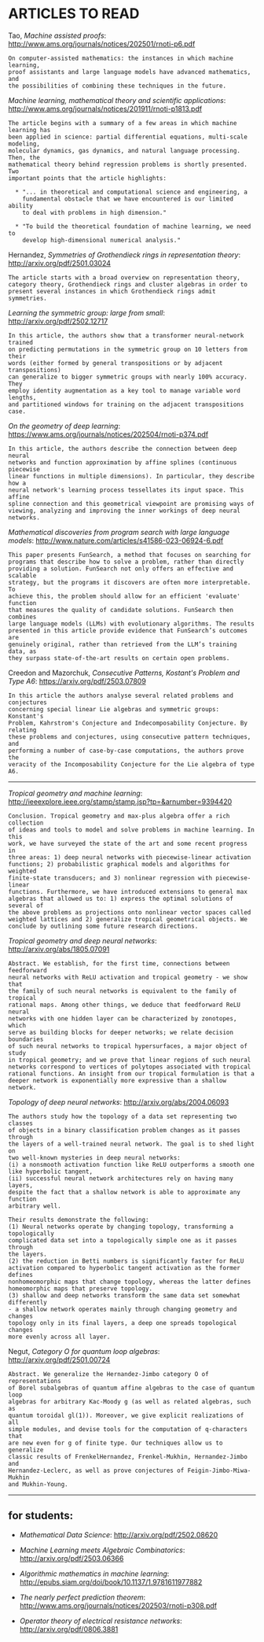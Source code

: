 #     ARTICLES TO READ


Tao, _Machine assisted proofs_: http://www.ams.org/journals/notices/202501/rnoti-p6.pdf

    On computer-assisted mathematics: the instances in which machine learning, 
    proof assistants and large language models have advanced mathematics, and 
    the possibilities of combining these techniques in the future.

_Machine learning, mathematical theory and scientific applications_: http://www.ams.org/journals/notices/201911/rnoti-p1813.pdf

    The article begins with a summary of a few areas in which machine learning has
    been applied in science: partial differential equations, multi-scale modeling,
    molecular dynamics, gas dynamics, and natural language processing. Then, the
    mathematical theory behind regression problems is shortly presented. Two 
    important points that the article highlights:
    
      * "... in theoretical and computational science and engineering, a 
        fundamental obstacle that we have encountered is our limited ability
        to deal with problems in high dimension."
         
      * "To build the theoretical foundation of machine learning, we need to 
        develop high-dimensional numerical analysis."

Hernandez, _Symmetries of Grothendieck rings in representation theory_: http://arxiv.org/pdf/2501.03024

    The article starts with a broad overview on representation theory, 
    category theory, Grothendieck rings and cluster algebras in order to
    present several instances in which Grothendieck rings admit symmetries.

_Learning the symmetric group: large from small_: http://arxiv.org/pdf/2502.12717
    
    In this article, the authors show that a transformer neural-network trained 
    on predicting permutations in the symmetric group on 10 letters from their 
    words (either formed by general transpositions or by adjacent transpositions)
    can generalize to bigger symmetric groups with nearly 100% accuracy. They
    employ identity augmentation as a key tool to manage variable word lengths,
    and partitioned windows for training on the adjacent transpositions case.

_On the geometry of deep learning_: https://www.ams.org/journals/notices/202504/rnoti-p374.pdf

    In this article, the authors describe the connection between deep neural
    networks and function approximation by affine splines (continuous piecewise
    linear functions in multiple dimensions). In particular, they describe how a
    neural network's learning process tessellates its input space. This affine
    spline connection and this geometrical viewpoint are promising ways of
    viewing, analyzing and improving the inner workings of deep neural networks.

_Mathematical discoveries from program search with large language models_: http://www.nature.com/articles/s41586-023-06924-6.pdf

    This paper presents FunSearch, a method that focuses on searching for 
    programs that describe how to solve a problem, rather than directly 
    providing a solution. FunSearch not only offers an effective and scalable 
    strategy, but the programs it discovers are often more interpretable. To 
    achieve this, the problem should allow for an efficient 'evaluate' function 
    that measures the quality of candidate solutions. FunSearch then combines 
    large language models (LLMs) with evolutionary algorithms. The results 
    presented in this article provide evidence that FunSearch’s outcomes are 
    genuinely original, rather than retrieved from the LLM’s training data, as 
    they surpass state-of-the-art results on certain open problems.

Creedon and Mazorchuk, _Consecutive Patterns, Kostant's Problem and Type A6_: https://arxiv.org/pdf/2503.07809

    In this article the authors analyse several related problems and conjectures
    concerning special linear Lie algebras and symmetric groups: Konstant's 
    Problem, Kahrstrom's Conjecture and Indecomposability Conjecture. By relating
    these problems and conjectures, using consecutive pattern techniques, and 
    performing a number of case-by-case computations, the authors prove the 
    veracity of the Incomposability Conjecture for the Lie algebra of type A6.

---

_Tropical geometry and machine learning_: http://ieeexplore.ieee.org/stamp/stamp.jsp?tp=&arnumber=9394420

    Conclusion. Tropical geometry and max-plus algebra offer a rich collection 
    of ideas and tools to model and solve problems in machine learning. In this
    work, we have surveyed the state of the art and some recent progress in 
    three areas: 1) deep neural networks with piecewise-linear activation 
    functions; 2) probabilistic graphical models and algorithms for weighted 
    finite-state transducers; and 3) nonlinear regression with piecewise-linear
    functions. Furthermore, we have introduced extensions to general max 
    algebras that allowed us to: 1) express the optimal solutions of several of
    the above problems as projections onto nonlinear vector spaces called 
    weighted lattices and 2) generalize tropical geometrical objects. We 
    conclude by outlining some future research directions.

_Tropical geometry and deep neural networks_: http://arxiv.org/abs/1805.07091

    Abstract. We establish, for the first time, connections between feedforward
    neural networks with ReLU activation and tropical geometry - we show that
    the family of such neural networks is equivalent to the family of tropical 
    rational maps. Among other things, we deduce that feedforward ReLU neural 
    networks with one hidden layer can be characterized by zonotopes, which 
    serve as building blocks for deeper networks; we relate decision boundaries 
    of such neural networks to tropical hypersurfaces, a major object of study 
    in tropical geometry; and we prove that linear regions of such neural 
    networks correspond to vertices of polytopes associated with tropical 
    rational functions. An insight from our tropical formulation is that a 
    deeper network is exponentially more expressive than a shallow network.

_Topology of deep neural networks_: http://arxiv.org/abs/2004.06093

    The authors study how the topology of a data set representing two classes
    of objects in a binary classification problem changes as it passes through 
    the layers of a well-trained neural network. The goal is to shed light on 
    two well-known mysteries in deep neural networks:
    (i) a nonsmooth activation function like ReLU outperforms a smooth one 
    like hyperbolic tangent, 
    (ii) successful neural network architectures rely on having many layers, 
    despite the fact that a shallow network is able to approximate any function
    arbitrary well.
    
    Their results demonstrate the following: 
    (1) Neural networks operate by changing topology, transforming a topologically 
    complicated data set into a topologically simple one as it passes through 
    the layers.
    (2) the reduction in Betti numbers is significantly faster for ReLU 
    activation compared to hyperbolic tangent activation as the former defines 
    nonhomeomorphic maps that change topology, whereas the latter defines 
    homeomorphic maps that preserve topology. 
    (3) shallow and deep networks transform the same data set somewhat differently
    - a shallow network operates mainly through changing geometry and changes
    topology only in its final layers, a deep one spreads topological changes 
    more evenly across all layer.

Negut, _Category O for quantum loop algebras_: http://arxiv.org/pdf/2501.00724

    Abstract. We generalize the Hernandez-Jimbo category O of representations
    of Borel subalgebras of quantum affine algebras to the case of quantum loop 
    algebras for arbitrary Kac-Moody g (as well as related algebras, such as  
    quantum toroidal gl(1)). Moreover, we give explicit realizations of all  
    simple modules, and devise tools for the computation of q-characters that 
    are new even for g of finite type. Our techniques allow us to generalize  
    classic results of FrenkelHernandez, Frenkel-Mukhin, Hernandez-Jimbo and 
    Hernandez-Leclerc, as well as prove conjectures of Feigin-Jimbo-Miwa-Mukhin 
    and Mukhin-Young.

---

## for students:

 * _Mathematical Data Science_: http://arxiv.org/pdf/2502.08620

 * _Machine Learning meets Algebraic Combinatorics_: http://arxiv.org/pdf/2503.06366

 * _Algorithmic mathematics in machine learning_: http://epubs.siam.org/doi/book/10.1137/1.9781611977882
  
 * _The nearly perfect prediction theorem_: http://www.ams.org/journals/notices/202503/rnoti-p308.pdf
 
 * _Operator theory of electrical resistance networks_: http://arxiv.org/pdf/0806.3881
